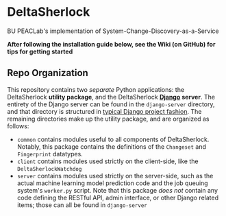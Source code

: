 # DeltaSherlock
BU PEACLab's implementation of System-Change-Discovery-as-a-Service

**After following the installation guide below, see the Wiki (on GitHub) for tips for getting started**

## Repo Organization
This repository contains two _separate_ Python applications: the DeltaSherlock **utility package**, and the DeltaSherlock **[Django](https://www.djangoproject.com) server**. The entirety of the Django server can be found in the `django-server` directory, and that directory is structured in [typical Django project fashion](https://docs.djangoproject.com/en/1.10/intro/tutorial01/#creating-a-project). The remaining directories make up the utility package, and are organized as follows:
* `common` contains modules useful to all components of DeltaSherlock. Notably, this package contains the definitions of the `Changeset` and `Fingerprint` datatypes.
* `client` contains modules used strictly on the client-side, like the `DeltaSherlockWatchdog`
* `server` contains modules used strictly on the server-side, such as the actual machine learning model prediction code and the job queuing system's `worker.py` script. Note that this package *does not* contain any code defining the RESTful API, admin interface, or other Django related items; those can all be found in `django-server`

